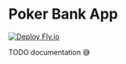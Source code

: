 # Poker Bank App

[![Deploy Fly.io](https://github.com/dandrewgarvin/poker-bank/actions/workflows/deploy.yml/badge.svg)](https://github.com/dandrewgarvin/poker-bank/actions/workflows/deploy.yml)

TODO documentation 😅
